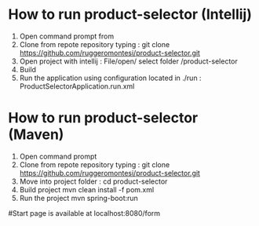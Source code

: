 # How to run product-selector (Intellij)
1) Open command prompt from <YOUR FOLDER>
2) Clone from repote repository typing : git clone  https://github.com/ruggeromontesi/product-selector.git
3) Open project with intellij : File/open/ select folder <YOUR FOLDER>/product-selector
4) Build
5) Run the application using configuration located in ./run : ProductSelectorApplication.run.xml



# How to run product-selector (Maven)
1) Open command prompt
2) Clone from repote repository typing : git clone  https://github.com/ruggeromontesi/product-selector.git
3) Move into project folder : cd  product-selector
4) Build project mvn clean install -f pom.xml
5) Run the project mvn spring-boot:run

#Start page is available at localhost:8080/form

